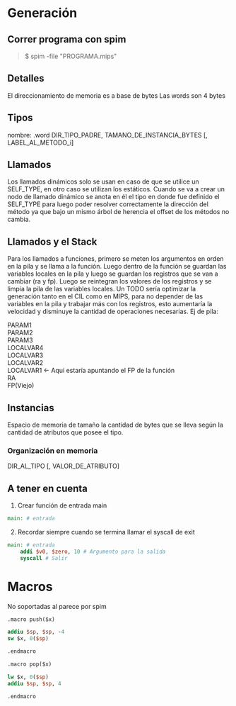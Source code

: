 # Generación

## Correr programa con spim

> $ spim -file "PROGRAMA.mips"

## Detalles

El direccionamiento de memoria es a base de bytes
Las words son 4 bytes

## Tipos

nombre: .word DIR_TIPO_PADRE, TAMANO_DE_INSTANCIA_BYTES [, LABEL_AL_METODO_i]

## Llamados

Los llamados dinámicos solo se usan en caso de que se utilice un SELF_TYPE, en otro caso se utilizan los estáticos. Cuando se va a crear un nodo de llamado dinámico se anota en él el tipo en donde fue definido el SELF_TYPE para luego poder resolver correctamente la dirección del método ya que bajo un mismo árbol de herencia el offset de los métodos no cambia.

## Llamados y el Stack

Para los llamados a funciones, primero se meten los argumentos en orden en la pila y se llama a la función. Luego dentro de la función se guardan las variables locales en la pila y luego se guardan los registros que se van a cambiar (ra y fp). Luego se reintegran los valores de los registros y se limpia la pila de las variables locales. Un TODO sería optimizar la generación tanto en el CIL como en MIPS, para no depender de las variables en la pila y trabajar más con los registros, esto aumentaría la velocidad y disminuye la cantidad de operaciones necesarias. Ej de pila:

PARAM1  
PARAM2  
PARAM3  
LOCALVAR4  
LOCALVAR3  
LOCALVAR2  
LOCALVAR1 <- Aquí estaría apuntando el FP de la función  
RA  
FP(Viejo)  

## Instancias

Espacio de memoria de tamaño la cantidad de bytes que se lleva según la cantidad de atributos que posee el tipo.

### Organización en memoria

DIR_AL_TIPO [, VALOR_DE_ATRIBUTO]

## A tener en cuenta

1. Crear función de entrada main

```mips
main: # entrada

```

2. Recordar siempre cuando se termina llamar el syscall de exit

```mips
main: # entrada
    addi $v0, $zero, 10 # Argumento para la salida
    syscall # Salir
```

# Macros

No soportadas al parece por spim

```mips
.macro push($x)

addiu $sp, $sp, -4
sw $x, 0($sp)

.endmacro

.macro pop($x)

lw $x, 0($sp)
addiu $sp, $sp, 4

.endmacro


```